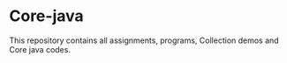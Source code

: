 # Core-java
This repository contains all assignments, programs, Collection demos and Core java codes.
